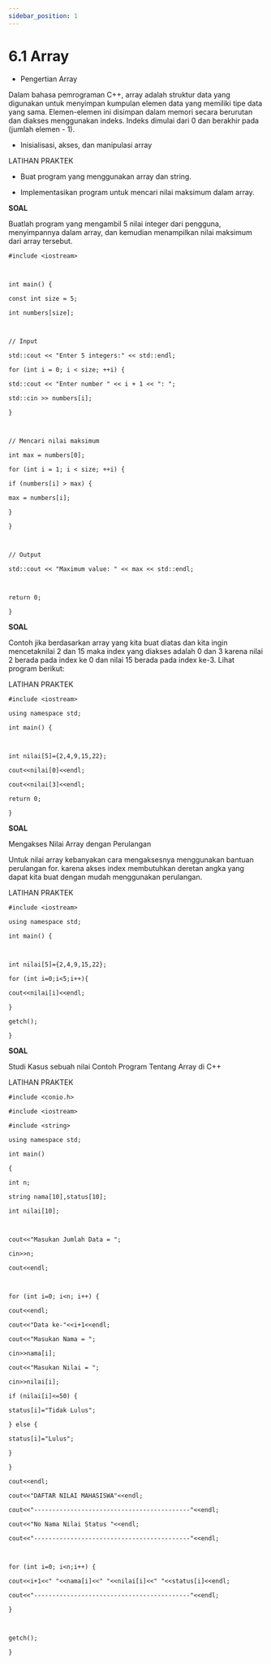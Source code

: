 ```yaml
---
sidebar_position: 1
---
```


# 6.1 Array	


-   Pengertian Array
    

  

Dalam bahasa pemrograman C++, array adalah struktur data yang digunakan untuk menyimpan kumpulan elemen data yang memiliki tipe data yang sama. Elemen-elemen ini disimpan dalam memori secara berurutan dan diakses menggunakan indeks. Indeks dimulai dari 0 dan berakhir pada (jumlah elemen - 1).

  

-   Inisialisasi, akses, dan manipulasi array


LATIHAN PRAKTEK

-   Buat program yang menggunakan array dan string.
    
-   Implementasikan program untuk mencari nilai maksimum dalam array.
    

  


**SOAL**

Buatlah program yang mengambil 5 nilai integer dari pengguna, menyimpannya dalam array, dan kemudian menampilkan nilai maksimum dari array tersebut.
```
#include <iostream>

  

int main() {

const int size = 5;

int numbers[size];

  

// Input

std::cout << "Enter 5 integers:" << std::endl;

for (int i = 0; i < size; ++i) {

std::cout << "Enter number " << i + 1 << ": ";

std::cin >> numbers[i];

}

  

// Mencari nilai maksimum

int max = numbers[0];

for (int i = 1; i < size; ++i) {

if (numbers[i] > max) {

max = numbers[i];

}

}

  

// Output

std::cout << "Maximum value: " << max << std::endl;

  

return 0;

}
```



**SOAL**

  

Contoh jika berdasarkan array yang kita buat diatas dan kita ingin mencetaknilai 2 dan 15 maka index yang diakses adalah 0 dan 3 karena nilai 2 berada pada index ke 0 dan nilai 15 berada pada index ke-3. Lihat program berikut:

  

LATIHAN PRAKTEK

  
 ```
#include <iostream>

using namespace std;

int main() {

  

int nilai[5]={2,4,9,15,22};

cout<<nilai[0]<<endl;

cout<<nilai[3]<<endl;

return 0;

}
```



**SOAL**

  

Mengakses Nilai Array dengan Perulangan

  

Untuk nilai array kebanyakan cara mengaksesnya menggunakan bantuan perulangan for. karena akses index membutuhkan deretan angka yang dapat kita buat dengan mudah menggunakan perulangan.

  

LATIHAN PRAKTEK
```
#include <iostream>

using namespace std;

int main() {

  

int nilai[5]={2,4,9,15,22};

for (int i=0;i<5;i++){

cout<<nilai[i]<<endl;

}

getch();

}
```



**SOAL**

Studi Kasus sebuah nilai Contoh Program Tentang Array di C++

LATIHAN PRAKTEK
```
#include <conio.h>

#include <iostream>

#include <string>

using namespace std;

int main()

{

int n;

string nama[10],status[10];

int nilai[10];

  

cout<<"Masukan Jumlah Data = ";

cin>>n;

cout<<endl;

  

for (int i=0; i<n; i++) {

cout<<endl;

cout<<"Data ke-"<<i+1<<endl;

cout<<"Masukan Nama = ";

cin>>nama[i];

cout<<"Masukan Nilai = ";

cin>>nilai[i];

if (nilai[i]<=50) {

status[i]="Tidak Lulus";

} else {

status[i]="Lulus";

}

}

cout<<endl;

cout<<"DAFTAR NILAI MAHASISWA"<<endl;

cout<<"-------------------------------------------"<<endl;

cout<<"No Nama Nilai Status "<<endl;

cout<<"-------------------------------------------"<<endl;

  

for (int i=0; i<n;i++) {

cout<<i+1<<" "<<nama[i]<<" "<<nilai[i]<<" "<<status[i]<<endl;

cout<<"-------------------------------------------"<<endl;

}

  

getch();

}
```